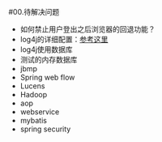 #00.待解决问题

* 如何禁止用户登出之后浏览器的回退功能？
* log4j的详细配置：<a href="http://zhangxiang390.iteye.com/blog/258455" target="_blank">参考这里</a>
* log4j使用数据库
* 测试的内存数据库
* jbmp
* Spring web flow
* Lucens
* Hadoop
* aop
* webservice
* mybatis
* spring security
